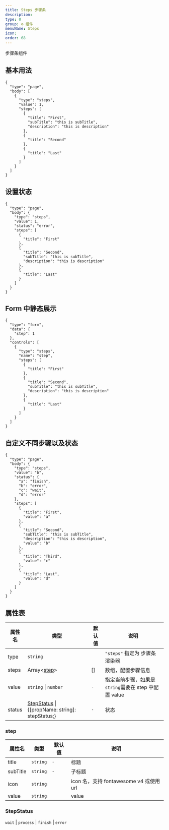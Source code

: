 ```yaml
---
title: Steps 步骤条
description:
type: 0
group: ⚙ 组件
menuName: Steps
icon:
order: 68
---
```


步骤条组件

## 基本用法

```schema
{
  "type": "page",
  "body": [
    {
      "type": "steps",
      "value": 1,
      "steps": [
        {
          "title": "First",
          "subTitle": "this is subTitle",
          "description": "this is description"
        },
        {
          "title": "Second"
        },
        {
          "title": "Last"
        }
      ]
    }
  ]
}
```

## 设置状态

```schema
{
  "type": "page",
  "body": {
    "type": "steps",
    "value": 1,
    "status": "error",
    "steps": [
      {
        "title": "First"
      },
      {
        "title": "Second",
        "subTitle": "this is subTitle",
        "description": "this is description"
      },
      {
        "title": "Last"
      }
    ]
  }
}
```

## Form 中静态展示

```schema
{
  "type": "form",
  "data": {
    "step": 1
  },
  "controls": [
    {
      "type": "steps",
      "name": "step",
      "steps": [
        {
          "title": "First"
        },
        {
          "title": "Second",
          "subTitle": "this is subTitle",
          "description": "this is description"
        },
        {
          "title": "Last"
        }
      ]
    }
  ]
}
```

## 自定义不同步骤以及状态

```schema
{
  "type": "page",
  "body": {
    "type": "steps",
    "value": "b",
    "status": {
      "a": "finish",
      "b": "error",
      "c": "wait",
      "d": "error"
    },
    "steps": [
      {
        "title": "First",
        "value": "a"
      },
      {
        "title": "Second",
        "subTitle": "this is subTitle",
        "description": "this is description",
        "value": "b"
      },
      {
        "title": "Third",
        "value": "c"
      },
      {
        "title": "Last",
        "value": "d"
      }
    ]
  }
}
```

## 属性表

| 属性名 | 类型                                                           | 默认值 | 说明                                                 |
| ------ | -------------------------------------------------------------- | ------ | ---------------------------------------------------- |
| type   | `string`                                                       |        | `"steps"` 指定为 步骤条 渲染器                       |
| steps  | Array<[step](#step)>                                           | []     | 数组，配置步骤信息                                   |
| value  | `string` \| `number`                                           | `-`    | 指定当前步骤，如果是`string`需要在 step 中配置 value |
| status | [StepStatus](#StepStatus) \| {[propName: string]: stepStatus;} | `-`    | 状态                                                 |

### step

| 属性名   | 类型     | 默认值 | 说明                                    |
| -------- | -------- | ------ | --------------------------------------- |
| title    | `string` | `-`    | 标题                                    |
| subTitle | `string` | `-`    | 子标题                                  |
| icon     | `string` |        | icon 名，支持 fontawesome v4 或使用 url |
| value    | `string` |        | value                                   |

### StepStatus

`wait` | `process` | `finish` | `error`
